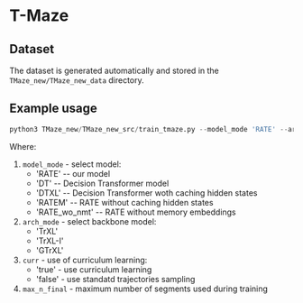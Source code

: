 # T-Maze

## Dataset

The dataset is generated automatically and stored in the `TMaze_new/TMaze_new_data` directory.

## Example usage

```python
python3 TMaze_new/TMaze_new_src/train_tmaze.py --model_mode 'RATE' --arch_mode 'TrXL' --curr 'true' --ckpt_folder 'RATE_max_3' --max_n_final 3 --text 'my_comment'
```

Where:

1. `model_mode` - select model:
    - 'RATE' -- our model
    - 'DT' -- Decision Transformer model
    - 'DTXL' -- Decision Transformer woth caching hidden states
    - 'RATEM' -- RATE without caching hidden states
    - 'RATE_wo_nmt' -- RATE without memory embeddings
2. `arch_mode` - select backbone model:
    - 'TrXL'
    - 'TrXL-I'
    - 'GTrXL'
3. `curr` - use of curriculum learning:
    - 'true' - use curriculum learning
    - 'false' - use standatd trajectories sampling
4. `max_n_final` - maximum number of segments used during training

